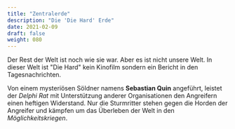 ```yaml
---
title: "Zentralerde"
description: "Die 'Die Hard' Erde"
date: 2021-02-09
draft: false
weight: 080
---
```


Der Rest der Welt ist noch wie sie war. Aber es ist nicht unsere Welt. In
dieser Welt ist "Die Hard" kein Kinofilm sondern ein Bericht in den
Tagesnachrichten.

Von einem mysteriösen Söldner namens **Sebastian Quin** angeführt, leistet der
*Delphi Rat* mit Unterstützung anderer Organisationen den Angreifern einen
heftigen Widerstand. Nur die Sturmritter stehen gegen die Horden der Angreifer
und kämpfen um das Überleben der Welt in den *Möglichkeitskriegen*.

